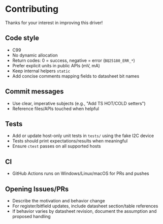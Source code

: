# Contributing

Thanks for your interest in improving this driver!

## Code style
- C99
- No dynamic allocation
- Return codes: 0 = success, negative = error (`BQ25180_ERR_*`)
- Prefer explicit units in public APIs (mV, mA)
- Keep internal helpers `static`
- Add concise comments mapping fields to datasheet bit names

## Commit messages
- Use clear, imperative subjects (e.g., "Add TS HOT/COLD setters")
- Reference files/APIs touched when helpful

## Tests
- Add or update host-only unit tests in `tests/` using the fake I2C device
- Tests should print expectations/results when meaningful
- Ensure `ctest` passes on all supported hosts

## CI
- GitHub Actions runs on Windows/Linux/macOS for PRs and pushes

## Opening Issues/PRs
- Describe the motivation and behavior change
- For register/bitfield updates, include datasheet section/table references
- If behavior varies by datasheet revision, document the assumption and proposed handling
